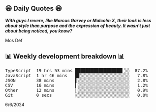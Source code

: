 ## 😄 Daily Quotes 😄

_**With guys I revere, like Marcus Garvey or Malcolm X, their look is less about style than purpose and the expression of beauty. It wasn't just about being noticed, you know?**_

Mos Def



## 📊 Weekly development breakdown 📊

<pre>TypeScript  19 hrs 53 mins ██████████████████▎░░  87.2%
JavaScript  1 hr 46 mins   █▋░░░░░░░░░░░░░░░░░░░   7.8%
JSON        38 mins        ▌░░░░░░░░░░░░░░░░░░░░   2.8%
CSV         16 mins        ▎░░░░░░░░░░░░░░░░░░░░   1.2%
Other       12 mins        ▏░░░░░░░░░░░░░░░░░░░░   0.9%
Git         0 secs         ░░░░░░░░░░░░░░░░░░░░░   0.0%</pre>

6/6/2024